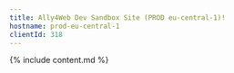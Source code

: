 ```yaml
---
title: Ally4Web Dev Sandbox Site (PROD eu-central-1)!
hostname: prod-eu-central-1
clientId: 318
---
```


{% include content.md %}
